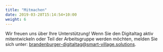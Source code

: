 ```yaml
---
title: "Mitmachen"
date: 2019-03-28T15:14:54+10:00
weight: 6
---
```


Wir freuen uns über Ihre Unterstützung! Wenn Sie den Digitaltag aktiv mitentwickeln oder Teil der Arbeitsgruppe werden möchten, melden Sie sich unter: <a href="mailto:brandenburger-digitaltag@smart-village.solutions">brandenburger-digitaltag@smart-village.solutions</a>.
